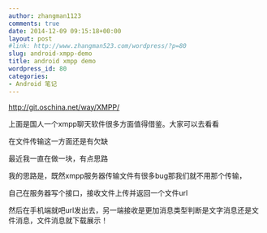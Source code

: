 ```yaml
---
author: zhangman1123
comments: true
date: 2014-12-09 09:15:18+00:00
layout: post
#link: http://www.zhangman523.com/wordpress/?p=80
slug: android-xmpp-demo
title: android xmpp demo
wordpress_id: 80
categories:
- Android 笔记
---
```


http://git.oschina.net/way/XMPP/




上面是国人一个xmpp聊天软件很多方面值得借鉴。大家可以去看看




在文件传输这一方面还是有欠缺




最近我一直在做一块，有点思路




我的思路是，既然xmpp服务器传输文件有很多bug那我们就不用那个传输，




自己在服务器写个接口，接收文件上传并返回一个文件url




然后在手机端就吧url发出去，另一端接收是更加消息类型判断是文字消息还是文件消息，文件消息就下载展示！



